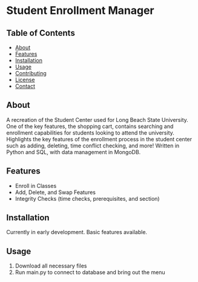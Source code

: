 # Student Enrollment Manager

## Table of Contents

- [About](#about)
- [Features](#features)
- [Installation](#installation)
- [Usage](#usage)
- [Contributing](#contributing)
- [License](#license)
- [Contact](#contact)

## About

A recreation of the Student Center used for Long Beach State University. One of the key features, the shopping cart, contains searching and enrollment capabilities for students looking to attend the university. Highlights the key features of the enrollment process in the student center such as adding, deleting, time conflict checking, and more! Written in Python and SQL, with data management in MongoDB.

## Features

- Enroll in Classes
- Add, Delete, and Swap Features
- Integrity Checks (time checks, prerequisites, and section)

## Installation

Currently in early development. Basic features available.

## Usage

1. Download all necessary files
2. Run main.py to connect to database and bring out the menu
